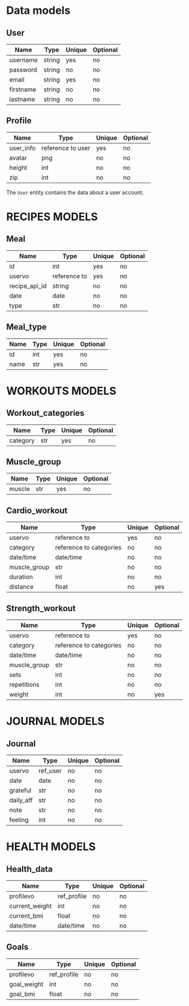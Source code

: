 # Data models

## User

| Name      | Type   | Unique | Optional |
| --------- | ------ | ------ | -------- |
| username  | string | yes    | no       |
| password  | string | no     | no       |
| email     | string | yes    | no       |
| firstname | string | no     | no       |
| lastname  | string | no     | no       |

## Profile

| Name      | Type              | Unique | Optional |
| --------- | ----------------- | ------ | -------- |
| user_info | reference to user | yes    | no       |
| avatar    | png               | no     | no       |
| height    | int               | no     | no       |
| zip       | int               | no     | no       |

The `User` entity contains the data about a user account.

# RECIPES MODELS

## Meal

| Name          | Type         | Unique | Optional |
| ------------- | ------------ | ------ | -------- |
| id            | int          | yes    | no       |
| uservo        | reference to | yes    | no       |
| recipe_api_id | string       | no     | no       |
| date          | date         | no     | no       |
| type          | str          | no     | no       |

## Meal_type

| Name          | Type         | Unique | Optional |
| ------------- | ------------ | ------ | -------- |
| id            | int          | yes    | no       |
| name        | str | yes    | no       |

# WORKOUTS MODELS

## Workout_categories

| Name     | Type | Unique | Optional |
| -------- | ---- | ------ | -------- |
| category | str  | yes    | no       |

## Muscle_group

| Name   | Type | Unique | Optional |
| ------ | ---- | ------ | -------- |
| muscle | str  | yes    | no       |

## Cardio_workout

| Name         | Type                    | Unique | Optional |
| ------------ | ----------------------- | ------ | -------- |
| uservo       | reference to            | yes    | no       |
| category     | reference to categories | no     | no       |
| date/time    | date/time               | no     | no       |
| muscle_group | str                     | no     | no       |
| duration       | int                     | no     | no       |
| distance     | float                   | no     | yes      |

## Strength_workout

| Name         | Type                    | Unique | Optional |
| ------------ | ----------------------- | ------ | -------- |
| uservo       | reference to            | yes    | no       |
| category     | reference to categories | no     | no       |
| date/time    | date/time               | no     | no       |
| muscle_group | str                     | no     | no       |
| sets         | int                     | no     | no       |
| repetitions  | int                     | no     | no       |
| weight       | int                     | no     | yes      |

# JOURNAL MODELS

## Journal

| Name      | Type     | Unique | Optional |
| --------- | -------- | ------ | -------- |
| uservo    | ref_user | no     | no       |
| date      | date     | no     | no       |
| grateful  | str      | no     | no       |
| daily_aff | str      | no     | no       |
| note      | str      | no     | no       |
| feeling   | int      | no     | no       |

# HEALTH MODELS

## Health_data

| Name           | Type        | Unique | Optional |
| -------------- | ----------- | ------ | -------- |
| profilevo      | ref_profile | no     | no       |
| current_weight | int         | no     | no       |
| current_bmi    | float       | no     | no       |
| date/time      | date/time   | no     | no       |

## Goals

| Name        | Type        | Unique | Optional |
| ----------- | ----------- | ------ | -------- |
| profilevo   | ref_profile | no     | no       |
| goal_weight | int         | no     | no       |
| goal_bmi    | float       | no     | no       |

